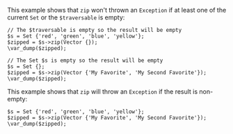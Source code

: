 This example shows that `zip` won't thrown an `Exception` if at least one of the current `Set` or the `$traversable` is empty:

```empty-usage.hack
// The $traversable is empty so the result will be empty
$s = Set {'red', 'green', 'blue', 'yellow'};
$zipped = $s->zip(Vector {});
\var_dump($zipped);

// The Set $s is empty so the result will be empty
$s = Set {};
$zipped = $s->zip(Vector {'My Favorite', 'My Second Favorite'});
\var_dump($zipped);
```

This example shows that `zip` will throw an `Exception` if the result is non-empty:

```nonempty-exception.hack
$s = Set {'red', 'green', 'blue', 'yellow'};
$zipped = $s->zip(Vector {'My Favorite', 'My Second Favorite'});
\var_dump($zipped);
```
